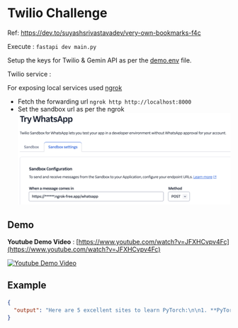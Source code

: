 # Twilio Challenge

Ref: https://dev.to/suyashsrivastavadev/very-own-bookmarks-f4c

Execute : `fastapi dev main.py`

Setup the keys for Twilio & Gemin API as per the [demo.env](env/demo.env) file.

Twilio service :

For exposing local services used [ngrok](https://ngrok.com/)

- Fetch the forwarding url `ngrok http http://localhost:8000`
- Set the sandbox url as per the ngrok 
![Alt text](assets/image.png)

## Demo

**Youtube Demo Video** : [https://www.youtube.com/watch?v=JFXHCvpv4Fc](https://www.youtube.com/watch?v=JFXHCvpv4Fc)

[![Youtube Demo Video](https://img.youtube.com/vi/JFXHCvpv4Fc/0.jpg)](https://www.youtube.com/watch?v=JFXHCvpv4Fc)



## Example

```json
{
  "output": "Here are 5 excellent sites to learn PyTorch:\n\n1. **PyTorch Official Website:** [https://pytorch.org/](https://pytorch.org/)\n   * **Best for:** Comprehensive documentation, tutorials, and examples. Offers a great starting point and covers a wide range of topics.\n\n2. **PyTorch Tutorials:** [https://pytorch.org/tutorials/](https://pytorch.org/tutorials/)\n   * **Best for:** Hands-on learning through structured tutorials covering essential concepts like tensors, autograd, neural networks, and more.\n\n3. **Deeplizard:** [https://www.deeplizard.com/learn/video/0LhiS6yu4wo](https://www.deeplizard.com/learn/video/0LhiS6yu4wo)\n   * **Best for:**  Video-based learning with clear explanations and engaging visual aids. Excellent for beginners to grasp core concepts.\n\n4. **fast.ai:** [https://course.fast.ai/](https://course.fast.ai/)\n   * **Best for:** Practical, project-driven learning focusing on building real-world applications using PyTorch. Covers both beginner and advanced topics.\n\n5. **Paperspace Gradient:** [https://www.paperspace.com/blog/pytorch-tutorial-for-beginners](https://www.paperspace.com/blog/pytorch-tutorial-for-beginners)\n   * **Best for:** Step-by-step guides with clear code examples and explanations, targeting both beginners and those with some experience in deep learning.\n\nThese websites provide diverse learning paths and cater to various learning styles. Choose the resources that best suit your needs and dive into the exciting world of PyTorch! \n"
}
```


